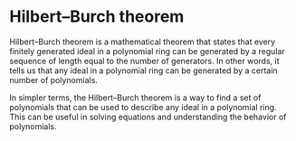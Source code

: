 # Hilbert–Burch theorem

Hilbert–Burch theorem is a mathematical theorem that states that every finitely generated ideal in a polynomial ring can be generated by a regular sequence of length equal to the number of generators. In other words, it tells us that any ideal in a polynomial ring can be generated by a certain number of polynomials. 

In simpler terms, the Hilbert–Burch theorem is a way to find a set of polynomials that can be used to describe any ideal in a polynomial ring. This can be useful in solving equations and understanding the behavior of polynomials.
